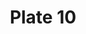 ---
flag: 
order: '10'
pid: '10'
an: '6'
title: Plate 10
rev_year: 
_date: '1797'
caption: Plumet de Héron sur un Fichu en Marmote, Collet de Chemise d'homme, Clef
  d'or servant d'Epingle, Spencer.
translation: Heron feather plume on a grape-shade purple headscarf knotted under the
  chin, collared men’s shirt or collared dress, golden key serving as a pin, Spencer
  jacket
student: Avery Schroeder
keywords: Héron, Marmote, d'Epingle
column: 
flag_translation: 
permalink: /plates/10
layout: plate-page
---